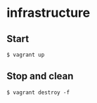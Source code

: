 # infrastructure

Start
-----

    $ vagrant up
    
Stop and clean
--------------

    $ vagrant destroy -f
